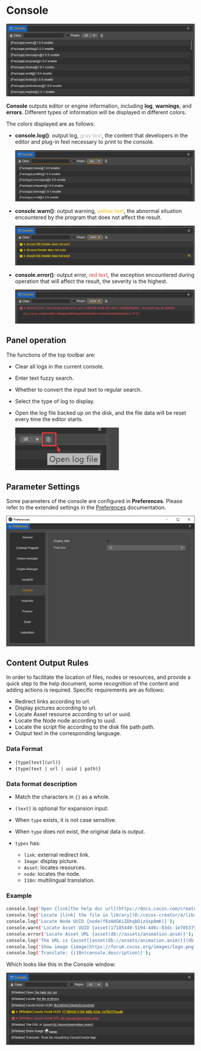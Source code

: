 # Console

![index](index/index.png)

**Console** outputs editor or engine information, including **log**, **warnings**, and **errors**. Different types of information will be displayed in different colors.

The colors displayed are as follows:

- **console.log()**: output log, <font color=#b6b6b6>gray text</font>, the content that developers in the editor and plug-in feel necessary to print to the console.

  ![log](index/log.png)

- **console.warn()**: output warning, <font color=#ebbe09>yellow text</font>, the abnormal situation encountered by the program that does not affect the result.

  ![warn](index/warn.png)

- **console.error()**: output error, <font color=#dd3c43>red text</font>, the exception encountered during operation that will affect the result, the severity is the highest.

  ![error](index/error.png)

## Panel operation

The functions of the top toolbar are:

- Clear all logs in the current console.
- Enter text fuzzy search.
- Whether to convert the input text to regular search.
- Select the type of log to display.
- Open the log file backed up on the disk, and the file data will be reset every time the editor starts.

  ![open-log-file](index/open-log-file.png)

## Parameter Settings

Some parameters of the console are configured in **Preferences**. Please refer to the extended settings in the [Preferences](../preferences/index.md) documentation.

![preferences](index/preferences.png)

## Content Output Rules

In order to facilitate the location of files, nodes or resources, and provide a quick step to the help document, some recognition of the content and adding actions is required. Specific requirements are as follows:

- Redirect links according to url.
- Display pictures according to url.
- Locate Asset resource according to url or uuid.
- Locate the Node node according to uuid.
- Locate the script file according to the disk file path path.
- Output text in the corresponding language.

### Data Format

- `{type[text](url)}`
- `{type(text | url | uuid | path)}`

### Data format description

- Match the characters in `{}` as a whole.
- `[text]` is optional for expansion input.
- When `type` exists, it is not case sensitive.
- When `type` does not exist, the original data is output.

- `types` has:
   - `link`: external redirect link.
   - `Image`: display picture.
   - `Asset`: locates resources.
   - `node`: locates the node.
   - `I18n`: multilingual translation.

### Example

```sh
console.log('Open {link[the help doc url](https://docs.cocos.com/creator3d/manual/en/editor/console/)}');
console.log('Locate {link[ the file in library](D:/cocos-creator/a/library/36/36b55a90-1547-4695-8105-abd89f8a0e5f.js)}');
console.log('Locate Node UUID {node(f6zHdGKiZDhqbDizUsp8mK)}');
console.warn('Locate Asset UUID {asset(17185449-5194-4d6c-83dc-1e785375acdb)}');
console.error('Locate Asset URL {asset(db://assets/animation.anim)}');
console.log('The URL is {asset[{asset(db://assets/animation.anim)}](db://assets/animation.anim)}');
console.log('Show image {image(https://forum.cocos.org/images/logo.png)}');
console.log('Translate: {i18n(console.description)}');
```

Which looks like this in the Console window:

![content](index/content.png)
